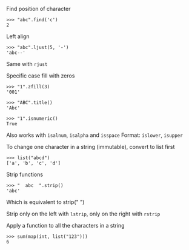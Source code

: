 Find position of character
```
>>> "abc".find('c')
2
```

Left align
```
>>> "abc".ljust(5, '-')
'abc--'
```
Same with `rjust`

Specific case fill with zeros
```
>>> "1".zfill(3)
'001'
```

```
>>> "ABC".title()
'Abc'
```

```
>>> "1".isnumeric()
True
```

Also works with `isalnum`, `isalpha` and `isspace`
Format: `islower`, `isupper`

To change one character in a string (immutable), convert to list first
```
>>> list("abcd")
['a', 'b', 'c', 'd']
```


Strip functions
```
>>> "  abc  ".strip()
'abc'
```

Which is equivalent to strip(" ")

Strip only on the left with `lstrip`, only on the right with `rstrip`


Apply a function to all the characters in a string
```
>>> sum(map(int, list("123")))
6
```
